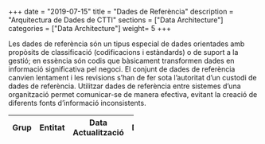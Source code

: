+++
date        = "2019-07-15"
title       = "Dades de Referència"
description = "Arquitectura de Dades de CTTI"
sections    = ["Data Architecture"]
categories  = ["Data Architecture"]
weight= 5
+++

Les dades de referència són un tipus especial de dades orientades amb propòsits de classificació (codificacions i estàndards) o de suport a la gestió; en essència són codis que bàsicament  transformen dades en informació significativa pel negoci.
El conjunt de dades de referència canvien lentament i les revisions s’han de fer sota l’autoritat d’un custodi de dades de referència.
Utilitzar dades de referència entre sistemes d’una organització permet comunicar-se de manera efectiva, evitant la creació de diferents fonts d’informació inconsistents.


<style>
.myButton {
  -moz-box-shadow: 0px 0px 0px -13px #9fb4f2;
  -webkit-box-shadow: 0px 0px 0px -13px #9fb4f2;
  box-shadow: 0px 0px 0px -13px #9fb4f2;
  background:-webkit-gradient(linear, left top, left bottom, color-stop(0.05, #7892c2), color-stop(1, #476e9e));
  background:-moz-linear-gradient(top, #7892c2 5%, #476e9e 100%);
  background:-webkit-linear-gradient(top, #7892c2 5%, #476e9e 100%);
  background:-o-linear-gradient(top, #7892c2 5%, #476e9e 100%);
  background:-ms-linear-gradient(top, #7892c2 5%, #476e9e 100%);
  background:linear-gradient(to bottom, #7892c2 5%, #476e9e 100%);
  filter:progid:DXImageTransform.Microsoft.gradient(startColorstr='#7892c2', endColorstr='#476e9e',GradientType=0);
  background-color:#7892c2;
  -moz-border-radius:42px;
  -webkit-border-radius:42px;
  border-radius:42px;
  border:1px solid #4e6096;
  display:inline-block;
  cursor:pointer;
  color:#ffffff;
  font-family:Arial;
  font-size:14px;
  padding:0px 40px;
  text-decoration:none;
  text-shadow:0px 1px 0px #283966;
}
.myButton:hover {
  background:-webkit-gradient(linear, left top, left bottom, color-stop(0.05, #476e9e), color-stop(1, #7892c2));
  background:-moz-linear-gradient(top, #476e9e 5%, #7892c2 100%);
  background:-webkit-linear-gradient(top, #476e9e 5%, #7892c2 100%);
  background:-o-linear-gradient(top, #476e9e 5%, #7892c2 100%);
  background:-ms-linear-gradient(top, #476e9e 5%, #7892c2 100%);
  background:linear-gradient(to bottom, #476e9e 5%, #7892c2 100%);
  filter:progid:DXImageTransform.Microsoft.gradient(startColorstr='#476e9e', endColorstr='#7892c2',GradientType=0);
  background-color:#476e9e;
}
.myButton:active {
  position:relative;
  top:1px;
}

</style>

<script type="text/javascript">
  $(document).ready(function() {           
    var table =  $('#example').DataTable( {
      "ajax": './json/entitats.json',
      "deferRender": true,
      "bFilter": false,
      "autoWidth": true,
      //"scrollY": "500px",
      //"scrollCollapse": true,
      "paging":   false,
      //"pageLength": 10,
      "order": [[ 0, 'asc' ]],
      //"info":     false,
      "columnDefs": [ {
            "targets": -1,
            "data": null,
            "defaultContent": "<button class=\"myButton\">Detall</button>"
        } ]
    } );
     $('#example tbody').on('click', 'tr', function () {
        var data = table.row( this ).data();

        //console.log(data);
        //alert( 'You clicked on '+data[0]+'\'s row' );
        console.log("save data");
        console.log(data);
        localStorage.setItem('data', JSON.stringify(data));
      

        window.location = "../da/detallrefdades";
    } );

});
</script>

  
<div style="width:50%">
<table id="example" class="hover" style="width:100%">
        <thead>
            <tr>
                <th>Grup</th>
                <th>Entitat</th>
                <th>Data Actualització</th>
                <th>Detall</th>
            </tr>
        </thead>
    </table>
</div>




<script src="https://code.jquery.com/jquery-3.3.1.js" type="text/javascript"></script>
<script src="https://cdn.datatables.net/1.10.19/js/jquery.dataTables.min.js" type="text/javascript"></script>
  
 <script src="https://qualitat.solucions.gencat.cat/js/imageMapResizer.min.js" type="text/javascript"></script>
<script src="https://qualitat.solucions.gencat.cat/js/imageMapResizer.min.js" type="text/javascript"></script>
